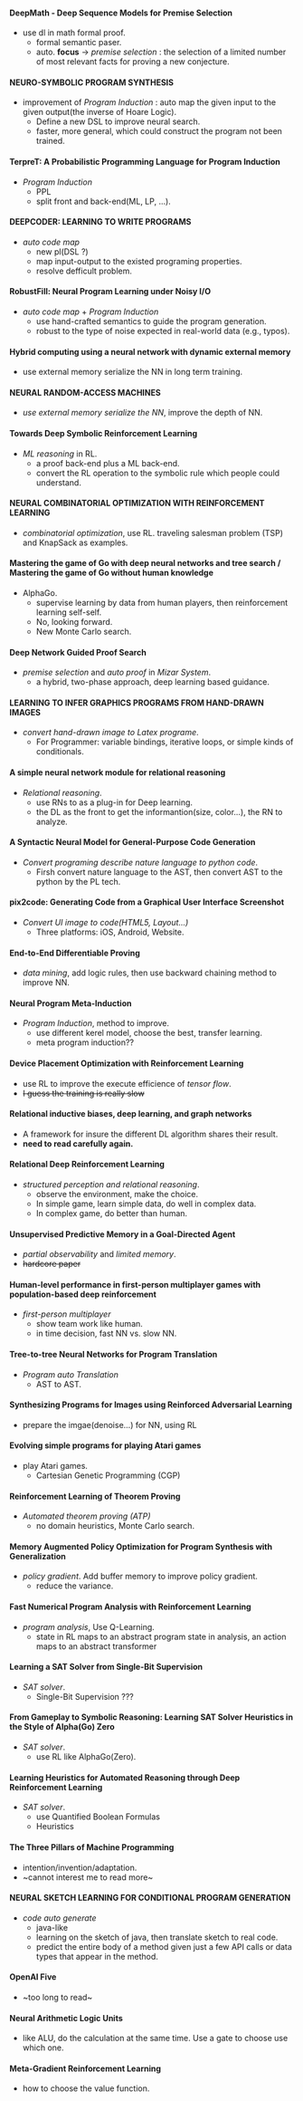 #### DeepMath - Deep Sequence Models for Premise Selection

+ use dl in math formal proof.
    + formal semantic paser.
    + auto. **focus** -> _premise selection_ : the selection of a limited number
of most relevant facts for proving a new conjecture.

#### NEURO-SYMBOLIC PROGRAM SYNTHESIS

+ improvement of _Program Induction_ : auto map the given input to the given output(the inverse of Hoare Logic).
    + Define a new DSL to improve neural search.
    + faster, more general, which could construct the program not been trained.

#### TerpreT: A Probabilistic Programming Language for Program Induction

+ _Program Induction_
    + PPL
    + split front and back-end(ML, LP, ...).

#### DEEPCODER: LEARNING TO WRITE PROGRAMS

+ _auto code map_
    + new pl(DSL ?)
    + map input-output to the existed programing properties.
    + resolve defficult problem.

#### RobustFill: Neural Program Learning under Noisy I/O

+ _auto code map_ + _Program Induction_
    + use hand-crafted semantics to guide the program generation.
    + robust to the type of noise expected in real-world data (e.g., typos).

#### Hybrid computing using a neural network with dynamic external memory

+ use external memory serialize the NN in long term training.

#### NEURAL RANDOM-ACCESS MACHINES

+ _use external memory serialize the NN_, improve the depth of NN.

#### Towards Deep Symbolic Reinforcement Learning

+ _ML reasoning_ in RL.
    + a proof back-end plus a ML back-end.
    + convert the RL operation to the symbolic rule which people could understand.

#### NEURAL COMBINATORIAL OPTIMIZATION WITH REINFORCEMENT LEARNING

+ _combinatorial optimization_, use RL. traveling salesman problem (TSP) and KnapSack as examples.

#### Mastering the game of Go with deep neural networks and tree search / Mastering the game of Go without human knowledge

+ AlphaGo.
    + supervise learning by data from human players, then reinforcement learning self-self.
    + No, looking forward.
    + New Monte Carlo search.

#### Deep Network Guided Proof Search

+ _premise selection_ and _auto proof_ in _Mizar System_.
    + a hybrid, two-phase approach, deep learning based guidance.

#### LEARNING TO INFER GRAPHICS PROGRAMS FROM HAND-DRAWN IMAGES

+ _convert hand-drawn image to Latex programe_.
    + For Programmer: variable bindings, iterative loops, or simple kinds of conditionals.

#### A simple neural network module for relational reasoning

+ _Relational reasoning_.
    + use RNs to as a plug-in for Deep learning.
    + the DL as the front to get the informantion(size, color...), the RN to analyze.

#### A Syntactic Neural Model for General-Purpose Code Generation

+ _Convert programing describe nature language to python code_.
    + Firsh convert nature language to the AST, then convert AST to the python by the PL tech.

#### pix2code: Generating Code from a Graphical User Interface Screenshot

+ _Convert UI image to code(HTML5, Layout...)_
    + Three platforms: iOS, Android, Website.

#### End-to-End Differentiable Proving

+ _data mining_, add logic rules, then use backward chaining method to improve NN.

#### Neural Program Meta-Induction

+ _Program Induction_, method to improve.
    + use different kerel model, choose the best, transfer learning.
    + meta program induction??

#### Device Placement Optimization with Reinforcement Learning

+ use RL to improve the execute efficience of _tensor flow_.
+ ~~I guess the training is really slow~~

#### Relational inductive biases, deep learning, and graph networks

+ A framework for insure the different DL algorithm shares their result.
+ **need to read carefully again.**

#### Relational Deep Reinforcement Learning

+ _structured perception and relational reasoning_.
    + observe the environment, make the choice.
    + In simple game, learn simple data, do well in complex data.
    + In complex game, do better than human.

#### Unsupervised Predictive Memory in a Goal-Directed Agent

+ _partial observability_ and _limited memory_.
+ ~~hardcore paper~~

#### Human-level performance in first-person multiplayer games with population-based deep reinforcement

+ _first-person multiplayer_
    + show team work like human.
    + in time decision, fast NN vs. slow NN.

#### Tree-to-tree Neural Networks for Program Translation

+ _Program auto Translation_
    + AST to AST.

#### Synthesizing Programs for Images using Reinforced Adversarial Learning

+ prepare the imgae(denoise...) for NN, using RL

#### Evolving simple programs for playing Atari games

+ play Atari games.
    + Cartesian Genetic Programming (CGP)

#### Reinforcement Learning of Theorem Proving

+ _Automated theorem proving (ATP)_
    + no domain heuristics,  Monte Carlo search.

#### Memory Augmented Policy Optimization for Program Synthesis with Generalization

+ _policy gradient_. Add buffer memory to improve policy gradient.
    + reduce the variance.

#### Fast Numerical Program Analysis with Reinforcement Learning

+ _program analysis_, Use Q-Learning.
    + state in RL maps to an abstract program state in analysis, an action maps to an abstract transformer

#### Learning a SAT Solver from Single-Bit Supervision

+ _SAT solver_.
    + Single-Bit Supervision ???

#### From Gameplay to Symbolic Reasoning: Learning SAT Solver Heuristics in the Style of Alpha(Go) Zero

+ _SAT solver_.
    + use RL like AlphaGo(Zero).

#### Learning Heuristics for Automated Reasoning through Deep Reinforcement Learning

+ _SAT solver_.
    + use Quantified Boolean Formulas
    + Heuristics

#### The Three Pillars of Machine Programming

+ intention/invention/adaptation.
+ ~cannot interest me to read more~

#### NEURAL SKETCH LEARNING FOR CONDITIONAL PROGRAM GENERATION

+ _code auto generate_
    + java-like
    + learning on the sketch of java, then translate sketch to real code.
    + predict the entire body of a method given just a few API calls or data types that appear in the method.

#### OpenAI Five

+ ~too long to read~

#### Neural Arithmetic Logic Units

+ like ALU, do the calculation at the same time. Use a gate to choose use which one.

#### Meta-Gradient Reinforcement Learning

+ how to choose the value function.














